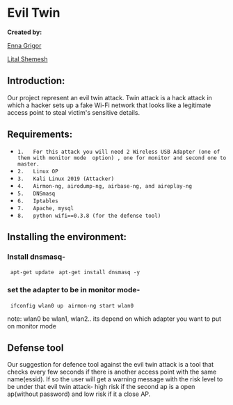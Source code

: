 # Evil Twin 

**Created by:**

[Enna Grigor](https://github.com/ennagrigor)

[Lital Shemesh](https://github.com/litalsh12)

## Introduction:
Our project represent an evil twin attack. Twin attack is a hack attack in which a hacker sets up a fake Wi-Fi network that looks like a legitimate access point to steal victim's sensitive details.

## Requirements:
- `1.	For this attack you will need 2 Wireless USB Adapter (one of them with monitor mode  option) , one for monitor and second one to master.` 
- `2.	Linux OP` 
- `3.	Kali Linux 2019 (Attacker)`
- `4.	Airmon-ng, airodump-ng, airbase-ng, and aireplay-ng`
- `5.	DNSmasq`
- `6.	Iptables`
- `7.	Apache, mysql`
- `8.	python wifi==0.3.8 (for the defense tool)`

## Installing the environment:

### Install dnsmasq-
` apt-get update`
` apt-get install dnsmasq -y`

### set the adapter to be in monitor mode-
` ifconfig wlan0 up`
` airmon-ng start wlan0`

note: wlan0 be wlan1, wlan2.. its depend on which adapter you want to put on monitor mode

## Defense tool 
Our suggestion for defence tool against the evil twin attack is a tool that checks every few seconds if there is another access point with the same name(essid).
If so the user will get a warning message with the risk level to be under that evil twin attack-
high risk if the second ap is a open ap(without password) and low risk if it a close AP.

